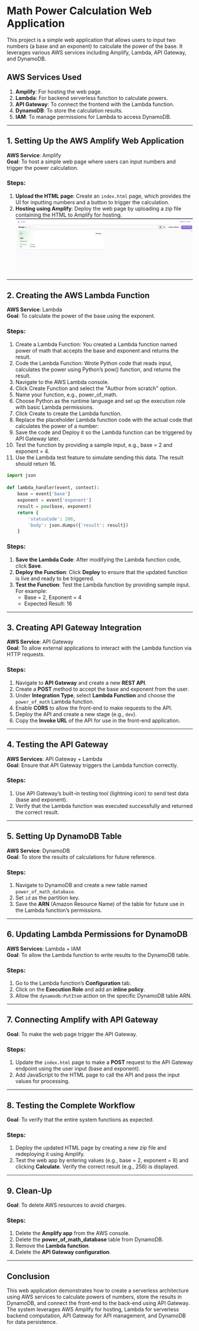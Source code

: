 # Math Power Calculation Web Application

This project is a simple web application that allows users to input two numbers (a base and an exponent) to calculate the power of the base. It leverages various AWS services including Amplify, Lambda, API Gateway, and DynamoDB.

## AWS Services Used
1. **Amplify**: For hosting the web page.
2. **Lambda**: For backend serverless function to calculate powers.
3. **API Gateway**: To connect the frontend with the Lambda function.
4. **DynamoDB**: To store the calculation results.
5. **IAM**: To manage permissions for Lambda to access DynamoDB.

---

## 1. Setting Up the AWS Amplify Web Application
**AWS Service**: Amplify  
**Goal**: To host a simple web page where users can input numbers and trigger the power calculation.

### Steps:
1. **Upload the HTML page**: Create an `index.html` page, which provides the UI for inputting numbers and a button to trigger the calculation.
2. **Hosting using Amplify**: Deploy the web page by uploading a zip file containing the HTML to Amplify for hosting.
![Amplify Math Deployed Screenshot](https://github.com/jainam0037/Power-function-using-AWS/blob/main/Amplify%20Math%20Deployed.png)

---

## 2. Creating the AWS Lambda Function
**AWS Service**: Lambda  
**Goal**: To calculate the power of the base using the exponent.

### Steps:
1.	Create a Lambda Function: You created a Lambda function named power of math that accepts the base and exponent and returns the result.
2.	Code the Lambda Function: Wrote Python code that reads input, calculates the power using Python’s pow() function, and returns the result.
3.	Navigate to the AWS Lambda console.
4.	Click Create Function and select the "Author from scratch" option.
5.	Name your function, e.g., power_of_math.
6.	Choose Python as the runtime language and set up the execution role with basic Lambda permissions.
7.	Click Create to create the Lambda function.
8.	Replace the placeholder Lambda function code with the actual code that calculates the power of a number:
9.	Save the code and Deploy it so the Lambda function can be triggered by API Gateway later.
10.	Test the function by providing a sample input, e.g., base = 2 and exponent = 4.
11.	Use the Lambda test feature to simulate sending this data. The result should return 16.


```python
import json

def lambda_handler(event, context):
    base = event['base']
    exponent = event['exponent']
    result = pow(base, exponent)
    return {
        'statusCode': 200,
        'body': json.dumps({'result': result})
    }

```

### Steps:
1. **Save the Lambda Code**: After modifying the Lambda function code, click **Save**.
2. **Deploy the Function**: Click **Deploy** to ensure that the updated function is live and ready to be triggered.
3. **Test the Function**: Test the Lambda function by providing sample input. For example:
   - Base = 2, Exponent = 4
   - Expected Result: 16

---

## 3. Creating API Gateway Integration
**AWS Service**: API Gateway  
**Goal**: To allow external applications to interact with the Lambda function via HTTP requests.

### Steps:
1. Navigate to **API Gateway** and create a new **REST API**.
2. Create a **POST** method to accept the base and exponent from the user.
3. Under **Integration Type**, select **Lambda Function** and choose the `power_of_math` Lambda function.
4. Enable **CORS** to allow the front-end to make requests to the API.
5. Deploy the API and create a new stage (e.g., `dev`).
6. Copy the **Invoke URL** of the API for use in the front-end application.

---

## 4. Testing the API Gateway
**AWS Services**: API Gateway + Lambda  
**Goal**: Ensure that API Gateway triggers the Lambda function correctly.

### Steps:
1. Use API Gateway’s built-in testing tool (lightning icon) to send test data (base and exponent).
2. Verify that the Lambda function was executed successfully and returned the correct result.

---

## 5. Setting Up DynamoDB Table
**AWS Service**: DynamoDB  
**Goal**: To store the results of calculations for future reference.

### Steps:
1. Navigate to DynamoDB and create a new table named `power_of_math_database`.
2. Set `id` as the partition key.
3. Save the **ARN** (Amazon Resource Name) of the table for future use in the Lambda function’s permissions.

---

## 6. Updating Lambda Permissions for DynamoDB
**AWS Services**: Lambda + IAM  
**Goal**: To allow the Lambda function to write results to the DynamoDB table.

### Steps:
1. Go to the Lambda function’s **Configuration** tab.
2. Click on the **Execution Role** and add an **inline policy**.
3. Allow the `dynamodb:PutItem` action on the specific DynamoDB table ARN.

---

## 7. Connecting Amplify with API Gateway
**Goal**: To make the web page trigger the API Gateway.

### Steps:
1. Update the `index.html` page to make a **POST** request to the API Gateway endpoint using the user input (base and exponent).
2. Add JavaScript to the HTML page to call the API and pass the input values for processing.

---

## 8. Testing the Complete Workflow
**Goal**: To verify that the entire system functions as expected.

### Steps:
1. Deploy the updated HTML page by creating a new zip file and redeploying it using Amplify.
2. Test the web app by entering values (e.g., base = 2, exponent = 8) and clicking **Calculate**. Verify the correct result (e.g., 256) is displayed.

---

## 9. Clean-Up
**Goal**: To delete AWS resources to avoid charges.

### Steps:
1. Delete the **Amplify app** from the AWS console.
2. Delete the **power_of_math_database** table from DynamoDB.
3. Remove the **Lambda function**.
4. Delete the **API Gateway configuration**.

---

## Conclusion
This web application demonstrates how to create a serverless architecture using AWS services to calculate powers of numbers, store the results in DynamoDB, and connect the front-end to the back-end using API Gateway. The system leverages AWS Amplify for hosting, Lambda for serverless backend computation, API Gateway for API management, and DynamoDB for data persistence.




